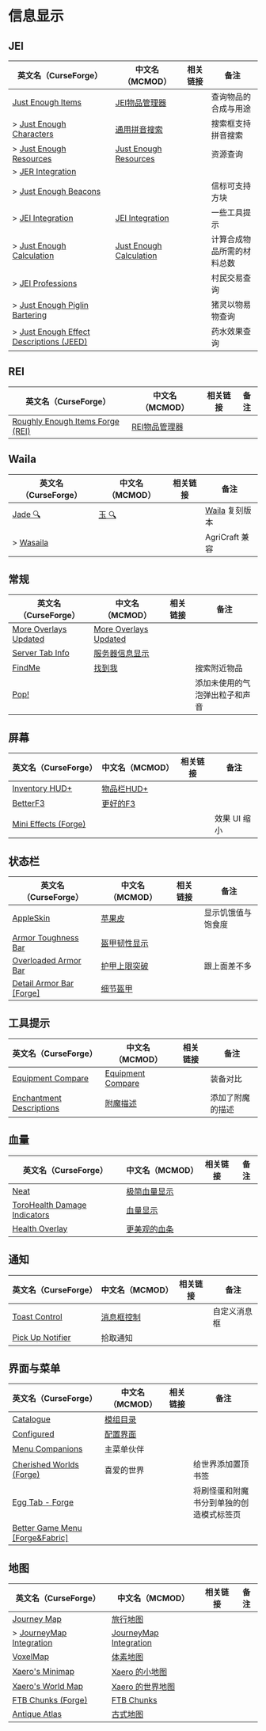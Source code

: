 # 信息显示

## JEI

| 英文名（CurseForge）                                                                                                          | 中文名（MCMOD）                                                 | 相关链接 | 备注                       |
| ----------------------------------------------------------------------------------------------------------------------------- | --------------------------------------------------------------- | -------- | -------------------------- |
| [Just Enough Items](https://www.curseforge.com/minecraft/mc-mods/jei)                                                         | [JEI物品管理器](https://www.mcmod.cn/class/459.html)            |          | 查询物品的合成与用途       |
| > [Just Enough Characters](https://www.curseforge.com/minecraft/mc-mods/just-enough-characters)                               | [通用拼音搜索](https://www.mcmod.cn/class/840.html)             |          | 搜索框支持拼音搜索         |
| > [Just Enough Resources](https://www.curseforge.com/minecraft/mc-mods/just-enough-resources-jer)                             | [Just Enough Resources](https://www.mcmod.cn/class/855.html)    |          | 资源查询                   |
| > [JER Integration](https://www.curseforge.com/minecraft/mc-mods/jer-integration)                                             |                                                                 |          |                            |
| > [Just Enough Beacons](https://www.curseforge.com/minecraft/mc-mods/just-enough-beacons)                                     |                                                                 |          | 信标可支持方块             |
| > [JEI Integration](https://www.curseforge.com/minecraft/mc-mods/jei-integration)                                             | [JEI Integration](https://www.mcmod.cn/class/2077.html)         |          | 一些工具提示               |
| > [Just Enough Calculation](https://www.curseforge.com/minecraft/mc-mods/just-enough-calculation)                             | [Just Enough Calculation](https://www.mcmod.cn/class/3643.html) |          | 计算合成物品所需的材料总数 |
| > [JEI Professions](https://www.curseforge.com/minecraft/mc-mods/jei-professions)                                             |                                                                 |          | 村民交易查询               |
| > [Just Enough Piglin Bartering](https://www.curseforge.com/minecraft/mc-mods/just-enough-piglin-bartering)                   |                                                                 |          | 猪灵以物易物查询           |
| > [Just Enough Effect Descriptions (JEED)](https://www.curseforge.com/minecraft/mc-mods/just-enough-effect-descriptions-jeed) |                                                                 |          | 药水效果查询               |

## REI

| 英文名（CurseForge）                                                                                        | 中文名（MCMOD）                                       | 相关链接 | 备注 |
| ----------------------------------------------------------------------------------------------------------- | ----------------------------------------------------- | -------- | ---- |
| [Roughly Enough Items Forge (REI)](https://www.curseforge.com/minecraft/mc-mods/roughly-enough-items-forge) | [REI物品管理器](https://www.mcmod.cn/class/1674.html) |          |      |

## Waila

| 英文名（CurseForge）                                              | 中文名（MCMOD）                              | 相关链接 | 备注                                                                 |
| ----------------------------------------------------------------- | -------------------------------------------- | -------- | -------------------------------------------------------------------- |
| [Jade 🔍](https://www.curseforge.com/minecraft/mc-mods/jade)       | [玉 🔍](https://www.mcmod.cn/class/3482.html) |          | [Waila](https://www.curseforge.com/minecraft/mc-mods/waila) 复刻版本 |
| > [Wasaila](https://www.curseforge.com/minecraft/mc-mods/wasaila) |                                              |          | AgriCraft 兼容                                                       |

## 常规

| 英文名（CurseForge）                                                                        | 中文名（MCMOD）                                               | 相关链接 | 备注                           |
| ------------------------------------------------------------------------------------------- | ------------------------------------------------------------- | -------- | ------------------------------ |
| [More Overlays Updated](https://www.curseforge.com/minecraft/mc-mods/more-overlays-updated) | [More Overlays Updated](https://www.mcmod.cn/class/2746.html) |          |                                |
| [Server Tab Info](https://www.curseforge.com/minecraft/mc-mods/server-tab-info)             | [服务器信息显示](https://www.mcmod.cn/class/2717.html)        |          |                                |
| [FindMe](https://www.curseforge.com/minecraft/mc-mods/findme)                               | [找到我](https://www.mcmod.cn/class/2156.html)                |          | 搜索附近物品                   |
| [Pop!](https://www.curseforge.com/minecraft/mc-mods/bubbles)                                |                                                               |          | 添加未使用的气泡弹出粒子和声音 |

## 屏幕

| 英文名（CurseForge）                                                               | 中文名（MCMOD）                                    | 相关链接 | 备注         |
| ---------------------------------------------------------------------------------- | -------------------------------------------------- | -------- | ------------ |
| [Inventory HUD+](https://www.curseforge.com/minecraft/mc-mods/inventory-hud-forge) | [物品栏HUD+](https://www.mcmod.cn/class/3395.html) |          |              |
| [BetterF3](https://www.curseforge.com/minecraft/mc-mods/betterf3)                  | [更好的F3](https://www.mcmod.cn/class/3525.html)   |          |              |
| [Mini Effects (Forge)](https://www.curseforge.com/minecraft/mc-mods/mini-effects)  |                                                    |          | 效果 UI 缩小 |

## 状态栏

| 英文名（CurseForge）                                                                            | 中文名（MCMOD）                                      | 相关链接 | 备注               |
| ----------------------------------------------------------------------------------------------- | ---------------------------------------------------- | -------- | ------------------ |
| [AppleSkin](https://www.curseforge.com/minecraft/mc-mods/appleskin)                             | [苹果皮](https://www.mcmod.cn/class/744.html)        |          | 显示饥饿值与饱食度 |
| [Armor Toughness Bar](https://www.curseforge.com/minecraft/mc-mods/armor-toughness-bar)         | [盔甲韧性显示](https://www.mcmod.cn/class/2964.html) |          |                    |
| [Overloaded Armor Bar](https://www.curseforge.com/minecraft/mc-mods/overloaded-armor-bar)       | [护甲上限突破](https://www.mcmod.cn/class/3131.html) |          | 跟上面差不多       |
| [Detail Armor Bar [Forge]](https://www.curseforge.com/minecraft/mc-mods/detail-armor-bar-forge) | [细节盔甲](https://www.mcmod.cn/class/4590.html)     |          |                    |

## 工具提示

| 英文名（CurseForge）                                                                              | 中文名（MCMOD）                                           | 相关链接 | 备注             |
| ------------------------------------------------------------------------------------------------- | --------------------------------------------------------- | -------- | ---------------- |
| [Equipment Compare](https://www.curseforge.com/minecraft/mc-mods/equipment-compare)               | [Equipment Compare](https://www.mcmod.cn/class/4196.html) |          | 装备对比         |
| [Enchantment Descriptions](https://www.curseforge.com/minecraft/mc-mods/enchantment-descriptions) | [附魔描述](https://www.mcmod.cn/class/1945.html)          |          | 添加了附魔的描述 |

## 血量

| 英文名（CurseForge）                                                                                      | 中文名（MCMOD）                                      | 相关链接 | 备注 |
| --------------------------------------------------------------------------------------------------------- | ---------------------------------------------------- | -------- | ---- |
| [Neat](https://www.curseforge.com/minecraft/mc-mods/neat)                                                 | [极简血量显示](https://www.mcmod.cn/class/619.html)  |          |      |
| [ToroHealth Damage Indicators](https://www.curseforge.com/minecraft/mc-mods/torohealth-damage-indicators) | [血量显示](https://www.mcmod.cn/class/1015.html)     |          |      |
| [Health Overlay](https://www.curseforge.com/minecraft/mc-mods/health-overlay)                             | [更美观的血条](https://www.mcmod.cn/class/1871.html) |          |      |

## 通知

| 英文名（CurseForge）                                                              | 中文名（MCMOD）                                    | 相关链接 | 备注         |
| --------------------------------------------------------------------------------- | -------------------------------------------------- | -------- | ------------ |
| [Toast Control](https://www.curseforge.com/minecraft/mc-mods/toast-control)       | [消息框控制](https://www.mcmod.cn/class/1758.html) |          | 自定义消息框 |
| [Pick Up Notifier](https://www.curseforge.com/minecraft/mc-mods/pick-up-notifier) | 拾取通知                                           |          |              |

## 界面与菜单

| 英文名（CurseForge）                                                                             | 中文名（MCMOD）                                  | 相关链接 | 备注                                     |
| ------------------------------------------------------------------------------------------------ | ------------------------------------------------ | -------- | ---------------------------------------- |
| [Catalogue](https://www.curseforge.com/minecraft/mc-mods/catalogue)                              | [模组目录](https://www.mcmod.cn/class/3743.html) |          |                                          |
| [Configured](https://www.curseforge.com/minecraft/mc-mods/configured)                            | [配置界面](https://www.mcmod.cn/class/3651.html) |          |                                          |
| [Menu Companions](https://www.curseforge.com/minecraft/mc-mods/menu-companions)                  | 主菜单伙伴                                       |          |                                          |
| [Cherished Worlds (Forge)](https://www.curseforge.com/minecraft/mc-mods/cherished-worlds)        | 喜爱的世界                                       |          | 给世界添加置顶书签                       |
| [Egg Tab - Forge](https://www.curseforge.com/minecraft/mc-mods/eggtab-forge)                     |                                                  |          | 将刷怪蛋和附魔书分到单独的创造模式标签页 |
| [Better Game Menu [Forge&Fabric]](https://www.curseforge.com/minecraft/mc-mods/better-game-menu) |                                                  |          |                                          |

## 地图

| 英文名（CurseForge）                                                                            | 中文名（MCMOD）                                                | 相关链接 | 备注 |
| ----------------------------------------------------------------------------------------------- | -------------------------------------------------------------- | -------- | ---- |
| [Journey Map](https://www.curseforge.com/minecraft/mc-mods/journeymap)                          | [旅行地图](https://www.mcmod.cn/class/198.html)                |          |      |
| > [JourneyMap Integration](https://www.curseforge.com/minecraft/mc-mods/journeymap-integration) | [JourneyMap Integration](https://www.mcmod.cn/class/4865.html) |          |      |
| [VoxelMap](https://www.curseforge.com/minecraft/mc-mods/voxelmap)                               | [体素地图](https://www.mcmod.cn/class/981.html)                |          |      |
| [Xaero's Minimap](https://www.curseforge.com/minecraft/mc-mods/xaeros-minimap)                  | [Xaero 的小地图](https://www.mcmod.cn/class/1701.html)         |          |      |
| [Xaero's World Map](https://www.curseforge.com/minecraft/mc-mods/xaeros-world-map)              | [Xaero 的世界地图](https://www.mcmod.cn/class/1483.html)       |          |      |
| [FTB Chunks (Forge)](https://www.curseforge.com/minecraft/mc-mods/ftb-chunks-forge)             | [FTB Chunks](https://www.mcmod.cn/class/3201.html)             |          |      |
| [Antique Atlas](https://www.curseforge.com/minecraft/mc-mods/antique-atlas)                     | [古式地图](https://www.mcmod.cn/class/1308.html)               |          |      |
